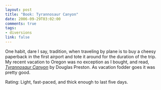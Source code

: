 ```yaml
--- 
layout: post
title: "Book: Tyrannosaur Canyon"
date: 2006-09-29T03:02:00
comments: true
tags:
- diversions
link: false
---
```

One habit, dare I say, tradition, when traveling by plane is to buy a cheesy paperback in the first airport and tote it around for the duration of the trip. My recent vacation to Oregon was no exception as I bought, and read, _<a href="http://www.amazon.com/Tyrannosaur-Canyon-Douglas-J-Preston/dp/0765349655/sr=8-1/qid=1159545696/ref=pd_bbs_1/002-1512132-5913603?ie=UTF8&s=books" title="Tyrannosaur Canyon">Tyrannosaur Canyon</a>_ by Douglas Preston. As vacation fodder goes it was pretty good.

Rating: Light, fast-paced, and thick enough to last five days.
